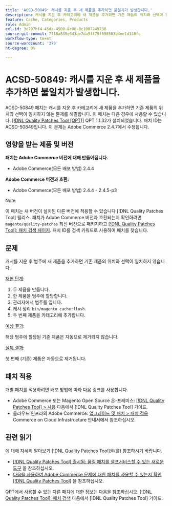 ```yaml
---
title: 'ACSD-50849: 캐시를 지운 후 새 제품을 추가하면 불일치가 발생합니다.'
description: 캐시를 지운 후 카테고리에 새 제품을 추가하면 기존 제품의 위치와 선택이 일치하지 않는 Adobe Commerce 문제를 해결하려면 ACSD-50849 패치를 적용합니다.
feature: Cache, Categories, Products
role: Admin
exl-id: 3c797bf4-45da-4500-8c06-8c1007249738
source-git-commit: 7718a835e343ae7da9ff79f690503b4ee1d140fc
workflow-type: tm+mt
source-wordcount: '379'
ht-degree: 0%

---
```


# ACSD-50849: 캐시를 지운 후 새 제품을 추가하면 불일치가 발생합니다.

ACSD-50849 패치는 캐시를 지운 후 카테고리에 새 제품을 추가하면 기존 제품의 위치와 선택이 일치하지 않는 문제를 해결합니다. 이 패치는 다음 경우에 사용할 수 있습니다. [[!DNL Quality Patches Tool (QPT)]](/help/announcements/adobe-commerce-announcements/magento-quality-patches-released-new-tool-to-self-serve-quality-patches.md) QPT 1.1.32가 설치되었습니다. 패치 ID는 ACSD-50849입니다. 이 문제는 Adobe Commerce 2.4.7에서 수정됩니다.

## 영향을 받는 제품 및 버전

**패치는 Adobe Commerce 버전에 대해 만들어집니다.**

* Adobe Commerce(모든 배포 방법) 2.4.4

**Adobe Commerce 버전과 호환:**

* Adobe Commerce(모든 배포 방법) 2.4.4 - 2.4.5-p3

>[!NOTE]
>
>이 패치는 새 버전이 설치된 다른 버전에 적용할 수 있습니다 [!DNL Quality Patches Tool] 릴리스. 패치가 Adobe Commerce 버전과 호환되는지 확인하려면 `magento/quality-patches` 최신 버전으로 패키지하고 [[!DNL Quality Patches Tool]: 패치 검색 페이지](https://experienceleague.adobe.com/tools/commerce-quality-patches/index.html). 패치 ID를 검색 키워드로 사용하여 패치를 찾습니다.

## 문제

캐시를 지운 후 범주에 새 제품을 추가하면 기존 제품의 위치와 선택이 일치하지 않습니다.

<u>재현 단계</u>:

1. 두 제품을 만듭니다.
1. 한 제품을 범주에 할당합니다.
1. 관리자에서 범주를 엽니다.
1. 캐시 정리 `bin/magento cache:flush`.
1. 두 번째 제품을 카테고리에 추가합니다.

<u>예상 결과</u>:

해당 범주에 할당된 기존 제품은 자동으로 제거되지 않습니다.

<u>실제 결과</u>:

첫 번째 (기존) 제품은 자동으로 제거됩니다.

## 패치 적용

개별 패치를 적용하려면 배포 방법에 따라 다음 링크를 사용합니다.

* Adobe Commerce 또는 Magento Open Source 온-프레미스: [[!DNL Quality Patches Tool] > 사용](https://experienceleague.adobe.com/docs/commerce-operations/tools/quality-patches-tool/usage.html) 다음에서 [!DNL Quality Patches Tool] 가이드.
* 클라우드 인프라의 Adobe Commerce: [업그레이드 및 패치 > 패치 적용](https://experienceleague.adobe.com/docs/commerce-cloud-service/user-guide/develop/upgrade/apply-patches.html) Commerce on Cloud Infrastructure 안내서에서 참조하십시오.

## 관련 읽기

에 대해 자세히 알아보기 [!DNL Quality Patches Tool]을(를) 참조하시기 바랍니다.

* [[!DNL Quality Patches Tool] 출시됨: 품질 패치를 셀프서비스할 수 있는 새로운 도구](/help/announcements/adobe-commerce-announcements/magento-quality-patches-released-new-tool-to-self-serve-quality-patches.md) 을 참조하십시오.
* [다음을 사용하여 Adobe Commerce 문제에 대한 패치를 사용할 수 있는지 확인 [!DNL Quality Patches Tool]](/help/support-tools/patches-available-in-qpt-tool/check-patch-for-magento-issue-with-magento-quality-patches.md) 을 참조하십시오.

QPT에서 사용할 수 있는 다른 패치에 대한 정보는 다음을 참조하십시오. [[!DNL Quality Patches Tool]: 패치 검색](https://experienceleague.adobe.com/tools/commerce-quality-patches/index.html) 다음에서 [!DNL Quality Patches Tool] 가이드.
